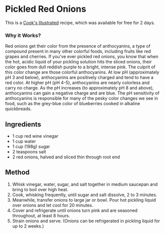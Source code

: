 
# Pickled Red Onions # 

This is a [Cook's Illustrated](https://www.cooksillustrated.com/recipes/9137-pickled-red-onions?pac=VS125Jbz3QSFyEk0AwYb8iz8xQXjbsrW4o117SeHDR8=) recipe, which was available for free for 2 days.

### Why it Works?

Red onions get their color from the presence of anthocyanins, a type of compound present in many other colorful foods, including fruits like red grapes and cherries. If you’ve ever pickled red onions, you know that when the hot, acidic liquid of your pickling solution hits the sliced onions, their color goes from dull reddish purple to a bright, intense pink. The culprit of this color change are those colorful anthocyanins. At low pH (approximately pH 3 and below), anthocyanins are positively charged and tend to have a red color. At higher pH (pH 4-5), anthocyanins are nearly colorless and carry no charge. As the pH increases (to approximately pH 8 and above), anthocyanins can gain a negative charge and are blue. The pH sensitivity of anthocyanins is responsible for many of the pesky color changes we see in food, such as the grey-blue color of blueberries cooked in alkaline quickbreads.

## Ingredients ## 

- 1 cup red wine vinegar
- 1 cup water
- 1 cup (198g) sugar
- 2 teaspoons salt
- 2 red onions, halved and sliced thin through root end

## Method ## 
1. Whisk vinegar, water, sugar, and salt together in medium saucepan and bring to boil over high heat.
2. Cook, whisking frequently, until sugar and salt dissolve, 2 to 3 minutes.
3. Meanwhile, transfer onions to large jar or bowl. Pour hot pickling liquid over onions and let cool for 20 minutes.
4. Cover and refrigerate until onions turn pink and are seasoned throughout, at least 8 hours.
5. Strain onions and serve. (Onions can be refrigerated in pickling liquid for up to 2 weeks.)

